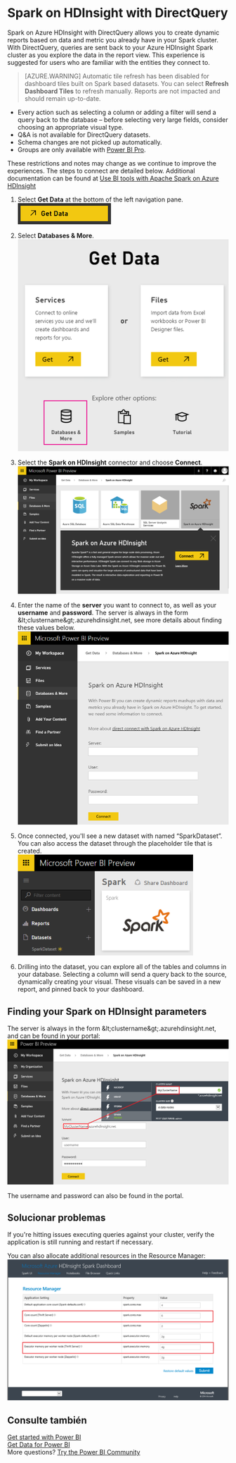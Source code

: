 <properties
   pageTitle="Spark on HDInsight with DirectQuery"
   description="Spark on HDInsight with DirectQuery"
   services="powerbi"
   documentationCenter=""
   authors="guyinacube"
   manager="mblythe"
   backup=""
   editor=""
   tags=""
   qualityFocus="no"
   qualityDate=""/>

<tags
   ms.service="powerbi"
   ms.devlang="NA"
   ms.topic="article"
   ms.tgt_pltfrm="NA"
   ms.workload="powerbi"
   ms.date="09/09/2016"
   ms.author="asaxton"/>

# Spark on HDInsight with DirectQuery

Spark on Azure HDInsight with DirectQuery allows you to create dynamic reports based on data and metric you already have in your Spark cluster. With DirectQuery, queries are sent back to your Azure HDInsight Spark cluster as you explore the data in the report view. This experience is suggested for users who are familiar with the entities they connect to.

> [AZURE.WARNING] Automatic tile refresh has been disabled for dashboard tiles built on Spark based datasets. You can select <bpt id="p1">**</bpt>Refresh Dashboard Tiles<ept id="p1">**</ept> to refresh manually. Reports are not impacted and should remain up-to-date. 

-   Every action such as selecting a column or adding a filter will send a query back to the database – before selecting very large fields, consider choosing an appropriate visual type.
-   Q&amp;A is not available for DirectQuery datasets.
-   Schema changes are not picked up automatically.
-   Groups are only available with <bpt id="p1">[</bpt>Power BI Pro<ept id="p1">](powerbi-power-bi-pro-content-what-is-it.md)</ept>.

These restrictions and notes may change as we continue to improve the experiences. The steps to connect are detailed below.  Additional documentation can be found at <bpt id="p1">[</bpt>Use BI tools with Apache Spark on Azure HDInsight<ept id="p1">](https://azure.microsoft.com/documentation/articles/hdinsight-apache-spark-use-bi-tools/)</ept>

1. Select <bpt id="p1">**</bpt>Get Data<ept id="p1">**</ept> at the bottom of the left navigation pane.  
    ![](media/powerbi-spark-on-hdinsight-with-direct-connect/getdata3.png)  

2. Select <bpt id="p1">**</bpt>Databases &amp; More<ept id="p1">**</ept>.  
    ![](media/powerbi-spark-on-hdinsight-with-direct-connect/GetData.png)

3. Select the <bpt id="p1">**</bpt>Spark on HDInsight<ept id="p1">**</ept> connector and choose <bpt id="p2">**</bpt>Connect<ept id="p2">**</ept>.  
    ![](media/powerbi-spark-on-hdinsight-with-direct-connect/Connect.png)  

4. Enter the name of the <bpt id="p1">**</bpt>server<ept id="p1">**</ept> you want to connect to, as well as your <bpt id="p2">**</bpt>username<ept id="p2">**</ept> and <bpt id="p3">**</bpt>password<ept id="p3">**</ept>. The server is always in the form <ph id="ph1">\&lt;</ph>clustername<ph id="ph2">\&gt;</ph>.azurehdinsight.net, see more details about finding these values below.  
    ![](media/powerbi-spark-on-hdinsight-with-direct-connect/parameters.png)  

5. Once connected, you'll see a new dataset with named “SparkDataset”. You can also access the dataset through the placeholder tile that is created.  
    ![](media/powerbi-spark-on-hdinsight-with-direct-connect/tile.PNG)  

6. Drilling into the dataset, you can explore all of the tables and columns in your database. Selecting a column will send a query back to the source, dynamically creating your visual. These visuals can be saved in a new report, and pinned back to your dashboard.

## Finding your Spark on HDInsight parameters  
The server is always in the form <ph id="ph1">\&lt;</ph>clustername<ph id="ph2">\&gt;</ph>.azurehdinsight.net, and can be found in your portal:  
    ![](media/powerbi-spark-on-hdinsight-with-direct-connect/ParametersFull.png)

The username and password can also be found in the portal.

## Solucionar problemas  
If you're hitting issues executing queries against your cluster, verify the application is still running and restart if necessary.

You can also allocate additional resources in the Resource Manager:  
    ![](media/powerbi-spark-on-hdinsight-with-direct-connect/ResourceManager.png)

## Consulte también  

[Get started with Power BI](powerbi-service-get-started.md)  
[Get Data for Power BI](powerbi-service-get-data.md)  
More questions? [Try the Power BI Community](http://community.powerbi.com/)